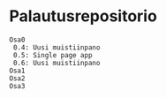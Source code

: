 # Palautusrepositorio

```
Osa0  
 0.4: Uusi muistiinpano  
 0.5: Single page app  
 0.6: Uusi muistiinpano
Osa1  
Osa2  
Osa3  
```
